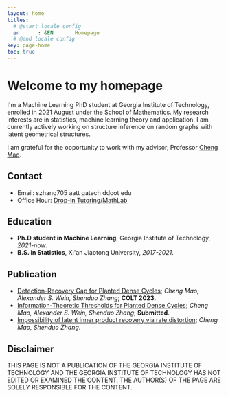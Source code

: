 ```yaml
---
layout: home
titles:
  # @start locale config
  en      : &EN       Homepage
  # @end locale config
key: page-home
toc: true
---
```


# Welcome to my homepage

I'm a Machine Learning PhD student at Georgia Institute of Technology, enrolled in 2021 August under the School of Mathematics. My research interests are in statistics, machine learning theory and application. I am currently actively working on structure inference on random graphs with latent geometrical structures.

I am grateful for the opportunity to work with my advisor, Professor [Cheng Mao](https://people.math.gatech.edu/~cmao35/).

## Contact

- Email: szhang705 aatt gatech ddoot edu
- Office Hour: [Drop-in Tutoring/MathLab](https://tutoring.gatech.edu/drop-in/)

## Education

- **Ph.D student in Machine Learning**, Georgia Institute of Technology, *2021-now*.
- **B.S. in Statistics**, Xi'an Jiaotong University, *2017-2021*.

## Publication

- [Detection-Recovery Gap for Planted Dense Cycles](https://arxiv.org/abs/2302.06737); *Cheng Mao, Alexander S. Wein, Shenduo Zhang*; **COLT 2023**.
- [Information-Theoretic Thresholds for Planted Dense Cycles](https://arxiv.org/pdf/2402.00305.pdf); *Cheng Mao, Alexander S. Wein, Shenduo Zhang*; **Submitted**.
- [Impossibility of latent inner product recovery via rate distortion](https://arxiv.org/abs/2407.11932); *Cheng Mao, Shenduo Zhang*.

<!-- ## Push me

I use a private repository to store all my homework tex files. But you can see my commit frequency in the following images. This is an indication of my current homework load.

<img src="http://ghchart.rshah.org/martyrzsd" alt="Shenduo's github history" />

Click on the following links to push me and my friend to work harder. (Try not to click too many times, otherwise we will be exhausted to death!)

<a href="javascript:push('pushme')">Push me!</a>

<a href="javascript:push('wzh')">Push Zehao Wang!</a>

<script type="text/javascript"
        src="https://cdn.jsdelivr.net/npm/emailjs-com@2/dist/email.min.js">
</script>
<script type="text/javascript">
   function push(token){
      emailjs.init("user_8b6Z11yUKT3Ry1ZNTPvvC");
      emailjs.send("service_plir1pc",token);
      alert('We will be working harder!');
      return false;
   };
</script> -->

## Disclaimer

THIS PAGE IS NOT A PUBLICATION OF THE GEORGIA INSTITUTE OF TECHNOLOGY AND THE GEORGIA INSTITUTE OF TECHNOLOGY HAS NOT EDITED OR EXAMINED THE CONTENT. THE AUTHOR(S) OF THE PAGE ARE SOLELY RESPONSIBLE FOR THE CONTENT.